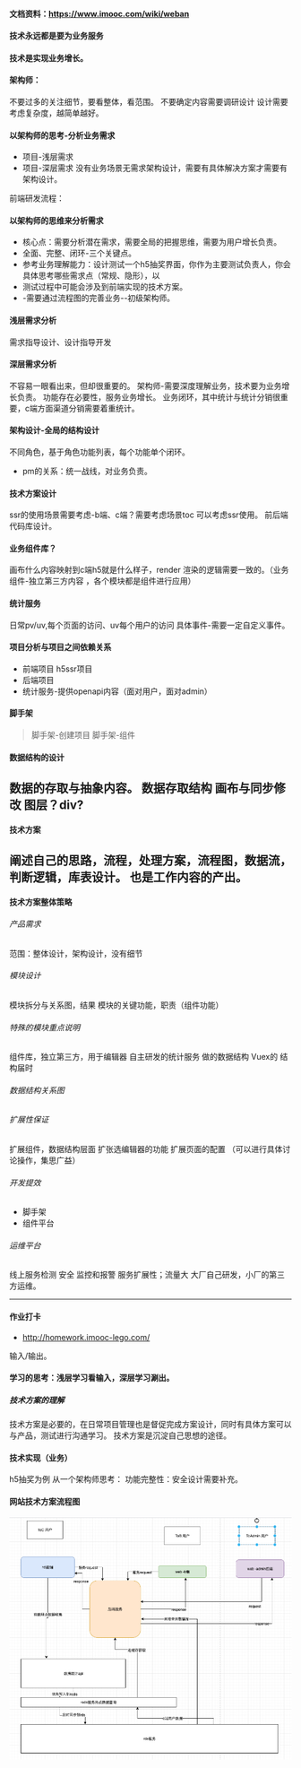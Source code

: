 ####     文档资料：https://www.imooc.com/wiki/weban
####     技术永远都是要为业务服务
####     技术是实现业务增长。

####    架构师：
不要过多的关注细节，要看整体，看范围。
不要确定内容需要调研设计
设计需要考虑复杂度，越简单越好。


####     以架构师的思考-分析业务需求
- 项目-浅层需求   
- 项目-深层需求
没有业务场景无需求架构设计，需要有具体解决方案才需要有架构设计。


前端研发流程：


####    以架构师的思维来分析需求

- 核心点：需要分析潜在需求，需要全局的把握思维，需要为用户增长负责。
- 全面、完整、闭环-三个关键点。
- 参考业务理解能力：设计测试一个h5抽奖界面，你作为主要测试负责人，你会具体思考哪些需求点（常规、隐形），以
- 测试过程中可能会涉及到前端实现的技术方案。
- -需要通过流程图的完善业务--初级架构师。

####    浅层需求分析
需求指导设计、设计指导开发

####    深层需求分析
不容易一眼看出来，但却很重要的。
架构师-需要深度理解业务，技术要为业务增长负责。
功能存在必要性，服务业务增长。
业务闭环，其中统计与统计分销很重要，c端方面渠道分销需要着重统计。

####    架构设计-全局的结构设计
不同角色，基于角色功能列表，每个功能单个闭环。

- pm的关系：统一战线，对业务负责。

####    技术方案设计
ssr的使用场景需要考虑-b端、c端？需要考虑场景toc 可以考虑ssr使用。
前后端代码库设计。

####    业务组件库？
画布什么内容映射到c端h5就是什么样子，render 渲染的逻辑需要一致的。（业务组件-独立第三方内容
，各个模块都是组件进行应用）

####    统计服务
日常pv/uv,每个页面的访问、uv每个用户的访问
具体事件-需要一定自定义事件。

####    项目分析与项目之间依赖关系
- 前端项目    h5ssr项目
- 后端项目 
- 统计服务-提供openapi内容（面对用户，面对admin）


####    脚手架
>脚手架-创建项目 
>脚手架-组件

####    数据结构的设计
数据的存取与抽象内容。
数据存取结构
画布与同步修改
图层？div?
--------------------------------------------------------------------------------
####    技术方案
阐述自己的思路，流程，处理方案，流程图，数据流，判断逻辑，库表设计。
也是工作内容的产出。
--------------------------------------------------------------------------------
####    技术方案整体策略
###### 产品需求
范围：整体设计，架构设计，没有细节
###### 模块设计
模块拆分与关系图，结果
模块的关键功能，职责（组件功能）
###### 特殊的模块重点说明
组件库，独立第三方，用于编辑器
自主研发的统计服务
做的数据结构
Vuex的 结构届时
###### 数据结构关系图

###### 扩展性保证
扩展组件，数据结构层面
扩张选编辑器的功能
扩展页面的配置
（可以进行具体讨论操作，集思广益）

###### 开发提效
- 脚手架
- 组件平台

###### 运维平台
线上服务检测
安全
监控和报警
服务扩展性；流量大
大厂自己研发，小厂的第三方运维。

--------------------------------------------------------------------------------
#### 作业打卡
- http://homework.imooc-lego.com/



输入/输出。
#### 学习的思考：浅层学习看输入，深层学习涮出。

##### 技术方案的理解
技术方案是必要的，在日常项目管理也是督促完成方案设计，同时有具体方案可以与产品，测试进行沟通学习。
技术方案是沉淀自己思想的途径。

#### 技术实现（业务）
h5抽奖为例
从一个架构师思考：
功能完整性：安全设计需要补充。


#### 网站技术方案流程图
![流程图](./images/sw.png)